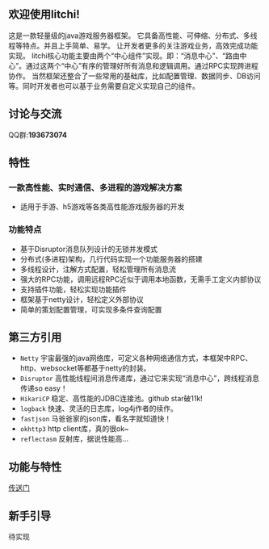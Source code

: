 ## 欢迎使用litchi! 

这是一款轻量级的java游戏服务器框架。
它具备高性能、可伸缩、分布式、多线程等特点。并且上手简单、易学。
让开发者更多的关注游戏业务，高效完成功能实现。
litchi核心功能主要由两个“中心组件”实现。即：“消息中心”、“路由中心”。通过这两个“中心”有序的管理好所有消息和逻辑调用。通过RPC实现跨进程协作。
当然框架还整合了一些常用的基础库，比如配置管理、数据同步、DB访问等。同时开发者也可以基于业务需要自定义实现自己的组件。

## 讨论与交流
QQ群:**193673074**

## 特性

### 一款高性能、实时通信、多进程的游戏解决方案

* 适用于手游、h5游戏等各类高性能游戏服务器的开发

### 功能特点

* 基于Disruptor消息队列设计的无锁并发模式
* 分布式(多进程)架构，几行代码实现一个功能服务器的搭建
* 多线程设计，注解方式配置，轻松管理所有消息流
* 强大的RPC功能，调用远程RPC近似于调用本地函数，无需手工定义内部协议
* 支持插件功能，轻松实现功能插件
* 框架基于netty设计，轻松定义外部协议
* 简单的策划配置管理，可实现多条件查询配置

## 第三方引用
*  `Netty` 宇宙最强的java网络库，可定义各种网络通信方式，本框架中RPC、http、websocket等都基于netty的封装。
*  `Disruptor` 高性能线程间消息传递库，通过它来实现“消息中心”，跨线程消息传递so easy！
*  `HikariCP` 稳定、高性能的JDBC连接池。github star破11k!
*  `logback` 快速、灵活的日志库，log4j作者的续作。
*  `fastjson` 马爸爸家的json库，看名字就知道快！
*  `okhttp3` http client库，真的很ok~
*  `reflectasm` 反射库，据说性能高...

## 功能与特性
[传送门](https://github.com/phantacix/litchi/wiki/%E5%8A%9F%E8%83%BD%E4%B8%8E%E7%89%B9%E6%80%A7)

## 新手引导
待实现
